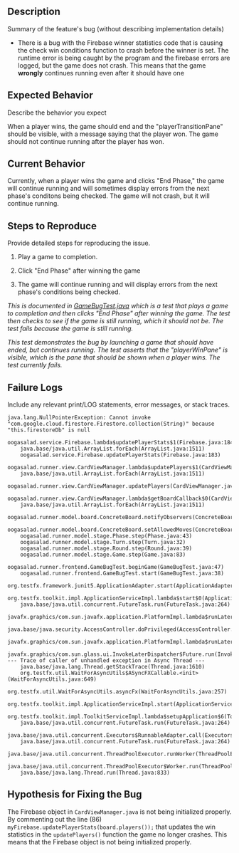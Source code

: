 ## Description

Summary of the feature's bug (without describing implementation details)

   * There is a bug with the Firebase winner statistics code that is causing the check win conditions function
    to crash before the winner is set. The runtime error is being caught by the program and the firebase errors are
    logged, but the game does not crash. This means that the game **wrongly** continues running even after it should have one


## Expected Behavior

Describe the behavior you expect


When a player wins, the game should end and the "playerTransitionPane" should be visible, with a message saying that the player
won. The game should not continue running after the player has won.

## Current Behavior

Currently, when a player wins the game and clicks "End Phase," the game will continue running and will sometimes
display errors from the next phase's conditons being checked. The game will not crash, but it will continue running. 

## Steps to Reproduce

Provide detailed steps for reproducing the issue.

 1. Play a game to completion. 

2. Click "End Phase" after winning the game

3. The game will continue running and will display errors from the next phase's conditions being checked.

*This is documented in [GameBugTest.java](..%2Fsrc%2Ftest%2Fjava%2Foogasalad%2Frunner%2Ffrontend%2FGameBugTest.java)
which is a test that plays a game to completion and then clicks "End Phase" after winning the game. The test
then checks to see if the game is still running, which it should not be. The test fails because the game is still running.*

*This test demonstrates the bug by launching a game that should have ended, but continues running. The test asserts that the "playerWinPane" is visible, 
which is the pane that should be shown when a player wins. The test currently fails.*



## Failure Logs

Include any relevant print/LOG statements, error messages, or stack traces.

```
java.lang.NullPointerException: Cannot invoke "com.google.cloud.firestore.Firestore.collection(String)" because "this.firestoreDb" is null
	oogasalad.service.Firebase.lambda$updatePlayerStats$1(Firebase.java:184)
	java.base/java.util.ArrayList.forEach(ArrayList.java:1511)
	oogasalad.service.Firebase.updatePlayerStats(Firebase.java:183)
	oogasalad.runner.view.CardViewManager.lambda$updatePlayers$1(CardViewManager.java:86)
	java.base/java.util.ArrayList.forEach(ArrayList.java:1511)
	oogasalad.runner.view.CardViewManager.updatePlayers(CardViewManager.java:75)
	oogasalad.runner.view.CardViewManager.lambda$getBoardCallback$0(CardViewManager.java:66)
	java.base/java.util.ArrayList.forEach(ArrayList.java:1511)
	oogasalad.runner.model.board.ConcreteBoard.notifyObservers(ConcreteBoard.java:176)
	oogasalad.runner.model.board.ConcreteBoard.setAllowedMoves(ConcreteBoard.java:120)
	oogasalad.runner.model.stage.Phase.step(Phase.java:43)
	oogasalad.runner.model.stage.Turn.step(Turn.java:32)
	oogasalad.runner.model.stage.Round.step(Round.java:39)
	oogasalad.runner.model.stage.Game.step(Game.java:83)
	oogasalad.runner.frontend.GameBugTest.beginGame(GameBugTest.java:47)
	oogasalad.runner.frontend.GameBugTest.start(GameBugTest.java:38)
	org.testfx.framework.junit5.ApplicationAdapter.start(ApplicationAdapter.java:37)
	org.testfx.toolkit.impl.ApplicationServiceImpl.lambda$start$0(ApplicationServiceImpl.java:49)
	java.base/java.util.concurrent.FutureTask.run(FutureTask.java:264)
	javafx.graphics/com.sun.javafx.application.PlatformImpl.lambda$runLater$10(PlatformImpl.java:457)
	java.base/java.security.AccessController.doPrivileged(AccessController.java:399)
	javafx.graphics/com.sun.javafx.application.PlatformImpl.lambda$runLater$11(PlatformImpl.java:456)
	javafx.graphics/com.sun.glass.ui.InvokeLaterDispatcher$Future.run(InvokeLaterDispatcher.java:96)
--- Trace of caller of unhandled exception in Async Thread ---
	java.base/java.lang.Thread.getStackTrace(Thread.java:1610)
	org.testfx.util.WaitForAsyncUtils$ASyncFXCallable.<init>(WaitForAsyncUtils.java:649)
	org.testfx.util.WaitForAsyncUtils.asyncFx(WaitForAsyncUtils.java:257)
	org.testfx.toolkit.impl.ApplicationServiceImpl.start(ApplicationServiceImpl.java:48)
	org.testfx.toolkit.impl.ToolkitServiceImpl.lambda$setupApplication$6(ToolkitServiceImpl.java:127)
	java.base/java.util.concurrent.FutureTask.run(FutureTask.java:264)
	java.base/java.util.concurrent.Executors$RunnableAdapter.call(Executors.java:539)
	java.base/java.util.concurrent.FutureTask.run(FutureTask.java:264)
	java.base/java.util.concurrent.ThreadPoolExecutor.runWorker(ThreadPoolExecutor.java:1136)
	java.base/java.util.concurrent.ThreadPoolExecutor$Worker.run(ThreadPoolExecutor.java:635)
	java.base/java.lang.Thread.run(Thread.java:833)
```



## Hypothesis for Fixing the Bug

The Firebase object in ``CardViewManager.java`` is not being initialized properly. 
By commenting out the line (86) ``        myFirebase.updatePlayerStats(board.players()); ``
that updates the win statistics in the ``updatePlayers()`` function
the game no longer crashes. This means that the Firebase object is not being initialized properly.